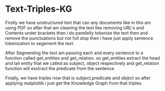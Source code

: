 # Text-Triples-KG

Firstly we have unstructured text that can any documents like in this am using PDF so after that am cleaning the text like removing URL's and Contents under brackets then i do parellelly tokenize the text then and remove the punctuations but not full stop then i have just apply sentence tokenization to segement the text.

After Segmenting the text am passing each and every sentence to a function called get_entities and get_relation. so get_entities extract the head and tail entity that we called as subject, object respectively and get_relation function will exxtract the predicate from the sentence.

Finally, we have triples now that is subject,predicate and object so after applying matplotlib i just get the Knowledge Graph from that triples.
